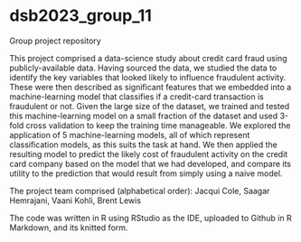 # dsb2023_group_11
Group project repository

This project comprised a data-science study about credit card fraud using publicly-available data. Having sourced the data, we studied
the data to identify the key variables that looked likely to influence fraudulent activity. These were then described as significant 
features that we embedded into a machine-learning model that classifies if a credit-card transaction is fraudulent or not. Given the 
large size of the dataset, we trained and tested this machine-learning model on a small fraction of the dataset and used 3-fold cross
validation to keep the training time manageable. We explored the application of 5 machine-learning models, all of which represent
classification models, as this suits the task at hand. We then applied the resulting model to predict the likely cost of fraudulent 
activity on the credit card company based on the model that we had developed, and compare its utility to the prediction that would 
result from simply using a naive model.

The project team comprised (alphabetical order): Jacqui Cole, Saagar Hemrajani, Vaani Kohli, Brent Lewis 

The code was written in R using RStudio as the IDE, uploaded to Github in R Markdown, and its knitted form. 
